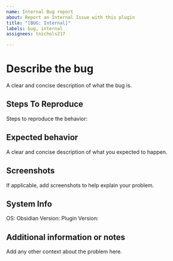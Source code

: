 ```yaml
---
name: Internal Bug report
about: Report an Internal Issue with this plugin
title: "[BUG: Internal]"
labels: bug, internal
assignees: tnichols217

---
```


# Describe the bug
A clear and concise description of what the bug is.

## Steps To Reproduce
Steps to reproduce the behavior:

## Expected behavior
A clear and concise description of what you expected to happen.

## Screenshots
If applicable, add screenshots to help explain your problem.

## System Info
OS: 
Obsidian Version: 
Plugin Version: 

## Additional information or notes
Add any other context about the problem here.
